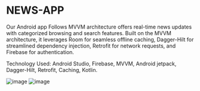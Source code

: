 # NEWS-APP
Our Android app Follows MVVM architecture offers real-time news updates
with categorized browsing and search features.
Built on the MVVM architecture, it leverages Room for seamless offline caching,
Dagger-Hilt for streamlined dependency injection,
Retrofit for network requests, and Firebase for authentication.

 

Technology Used: Android Studio, Firebase, MVVM, Android jetpack, Dagger-Hilt, Retrofit, Caching, Kotlin.



![image](https://github.com/Aseempaul007/MVVM-NEWS/assets/60665514/9214fb11-3542-47a1-afda-896eec352e20)                        ![image](https://github.com/Aseempaul007/MVVM-NEWS/assets/60665514/c66888d9-1119-444c-b474-30b92dcdd033)



